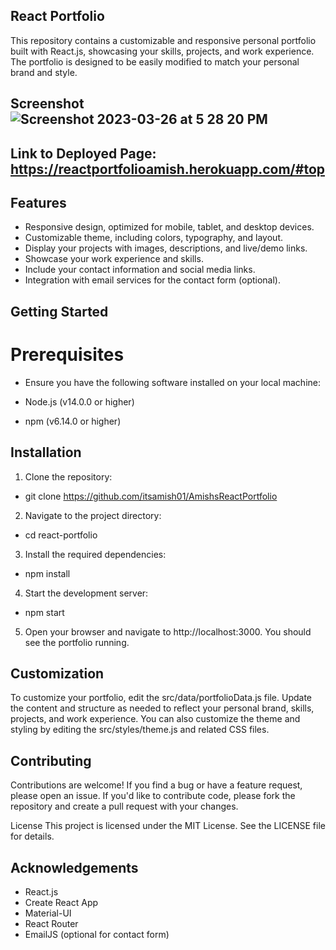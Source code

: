 
## React Portfolio
This repository contains a customizable and responsive personal portfolio built with React.js, showcasing your skills, projects, and work experience. The portfolio is designed to be easily modified to match your personal brand and style.

## Screenshot![Screenshot 2023-03-26 at 5 28 20 PM](https://user-images.githubusercontent.com/114682284/227808689-f92a2440-9087-4ea9-9789-83fa18700f76.png)


## Link to Deployed Page: https://reactportfolioamish.herokuapp.com/#top

## Features
* Responsive design, optimized for mobile, tablet, and desktop devices.
* Customizable theme, including colors, typography, and layout.
* Display your projects with images, descriptions, and live/demo links.
* Showcase your work experience and skills.
* Include your contact information and social media links.
* Integration with email services for the contact form (optional).

 ## Getting Started
 # Prerequisites
 * Ensure you have the following software installed on your local machine:

* Node.js (v14.0.0 or higher)
* npm (v6.14.0 or higher)

## Installation

1. Clone the repository:
* git clone https://github.com/itsamish01/AmishsReactPortfolio

2. Navigate to the project directory:
* cd react-portfolio

3. Install the required dependencies:
* npm install

4. Start the development server:
* npm start

5. Open your browser and navigate to http://localhost:3000. You should see the portfolio running.

## Customization
To customize your portfolio, edit the src/data/portfolioData.js file. Update the content and structure as needed to reflect your personal brand, skills, projects, and work experience. You can also customize the theme and styling by editing the src/styles/theme.js and related CSS files.

## Contributing
Contributions are welcome! If you find a bug or have a feature request, please open an issue. If you'd like to contribute code, please fork the repository and create a pull request with your changes.

License
This project is licensed under the MIT License. See the LICENSE file for details.

## Acknowledgements
* React.js
* Create React App
* Material-UI
* React Router
* EmailJS (optional for contact form)
